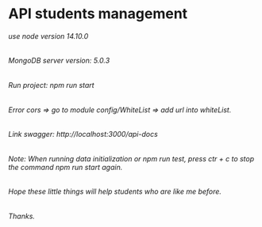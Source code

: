 # API students management
###### use node version 14.10.0
###### MongoDB server version: 5.0.3
###### Run project: npm run start
###### Error cors => go to module config/WhiteList => add url into whiteList.
###### Link swagger: http://localhost:3000/api-docs
###### Note: When running data initialization or npm run test, press ctr + c to stop the command npm run start again.
###### Hope these little things will help students who are like me before.
###### Thanks.
